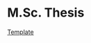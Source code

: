 # M.Sc. Thesis

[Template][template-url]

[template-url]: https://github.com/TUM-Dev/tum-thesis-latex
